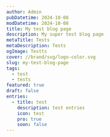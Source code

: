 ```yaml
---
author: Admin
pubDatetime: 2024-10-08
modDatetime: 2024-10-08
title: My test blog page
description: My super test blog page
metaTitle: Tests
metaDescription: Tests
ogImage: Testts
cover: //brand/svg/logo-color.svg
slug: my-test-blog-page
tags:
  - test
  - tests
featured: true
draft: false
entries:
  - title: test
    description: test entries
    icon: test
    pro: true
    soon: false
---
```

